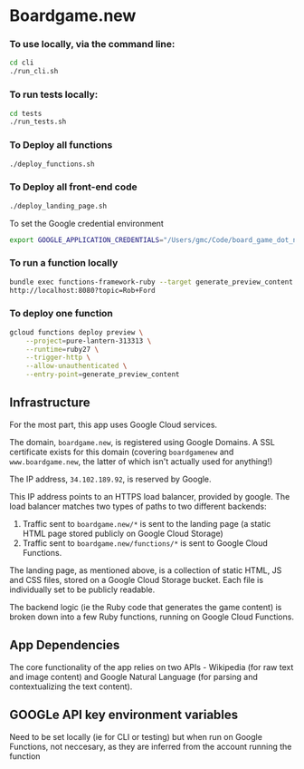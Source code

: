 # Boardgame.new

### To use locally, via the command line:
```bash
cd cli
./run_cli.sh
```

### To run tests locally:
```bash
cd tests
./run_tests.sh
```

### To Deploy all functions
```bash
./deploy_functions.sh
```

### To Deploy all front-end code
```bash
./deploy_landing_page.sh
```

To set the Google credential environment
```bash
export GOOGLE_APPLICATION_CREDENTIALS="/Users/gmc/Code/board_game_dot_new/google_application_credentials.json"
```

### To run a function locally
```bash
bundle exec functions-framework-ruby --target generate_preview_content
http://localhost:8080?topic=Rob+Ford
```

### To deploy one function
```bash
gcloud functions deploy preview \
    --project=pure-lantern-313313 \
    --runtime=ruby27 \
    --trigger-http \
    --allow-unauthenticated \
    --entry-point=generate_preview_content
```


## Infrastructure
For the most part, this app uses Google Cloud services. 

The domain, `boardgame.new`, is registered using Google Domains. A SSL certificate exists for this domain (covering `boardgamenew` and `www.boardgame.new`, the latter of which isn't actually used for anything!)

The IP address, `34.102.189.92`, is reserved by Google.

This IP address points to an HTTPS load balancer, provided by google. The load balancer matches two types of paths to two different backends:
1) Traffic sent to `boardgame.new/*` is sent to the landing page (a static HTML page stored publicly on Google Cloud Storage)
2) Traffic sent to `boardgame.new/functions/*` is sent to Google Cloud Functions.

The landing page, as mentioned above, is a collection of static HTML, JS and CSS files, stored on a Google Cloud Storage bucket. Each file is individually set to be publicly readable.

The backend logic (ie the Ruby code that generates the game content) is broken down into a few Ruby functions, running on Google Cloud Functions.

## App Dependencies
The core functionality of the app relies on two APIs - Wikipedia (for raw text and image content) and Google Natural Language (for parsing and contextualizing the text content).

## GOOGLe API key environment variables
Need to be set locally (ie for CLI or testing) but when run on Google Functions, not neccesary, as they are inferred from the account running the function
